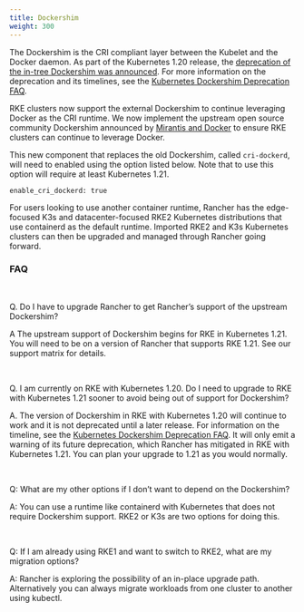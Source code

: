 ```yaml
---
title: Dockershim
weight: 300
---
```


The Dockershim is the CRI compliant layer between the Kubelet and the Docker daemon. As part of the Kubernetes 1.20 release, the [deprecation of the in-tree Dockershim was announced](https://kubernetes.io/blog/2020/12/02/dont-panic-kubernetes-and-docker/). For more information on the deprecation and its timelines, see the [Kubernetes Dockershim Deprecation FAQ](https://kubernetes.io/blog/2020/12/02/dockershim-faq/#when-will-dockershim-be-removed).

RKE clusters now support the external Dockershim to continue leveraging Docker as the CRI runtime. We now implement the upstream open source community Dockershim announced by [Mirantis and Docker](https://www.mirantis.com/blog/mirantis-to-take-over-support-of-kubernetes-dockershim-2/) to ensure RKE clusters can continue to leverage Docker.

This new component that replaces the old Dockershim, called `cri-dockerd`, will need to enabled using the option listed below. Note that to use this option will require at least Kubernetes 1.21.

```
enable_cri_dockerd: true
```

For users looking to use another container runtime, Rancher has the edge-focused K3s and datacenter-focused RKE2 Kubernetes distributions that use containerd as the default runtime. Imported RKE2 and K3s Kubernetes clusters can then be upgraded and managed through Rancher going forward.

### FAQ

<br>

Q. Do I have to upgrade Rancher to get Rancher’s support of the upstream Dockershim?  

A The upstream support of Dockershim begins for RKE in Kubernetes 1.21. You will need to be on a version of Rancher that supports RKE 1.21. See our support matrix for details.

<br> 

Q. I am currently on RKE with Kubernetes 1.20. Do I need to upgrade to RKE with Kubernetes 1.21 sooner to avoid being out of support for Dockershim?   

A. The version of Dockershim in RKE with Kubernetes 1.20 will continue to work and it is not deprecated until a later release. For information on the timeline, see the [Kubernetes Dockershim Deprecation FAQ](https://kubernetes.io/blog/2020/12/02/dockershim-faq/#when-will-dockershim-be-removed). It will only emit a warning of its future deprecation, which Rancher has mitigated in RKE with Kubernetes 1.21. You can plan your upgrade to 1.21 as you would normally.

<br>

Q: What are my other options if I don’t want to depend on the Dockershim? 

A: You can use a runtime like containerd with Kubernetes that does not require Dockershim support. RKE2 or K3s are two options for doing this.

<br>

Q: If I am already using RKE1 and want to switch to RKE2, what are my migration options?  

A: Rancher is exploring the possibility of an in-place upgrade path. Alternatively you can always migrate workloads from one cluster to another using kubectl. 

<br>
